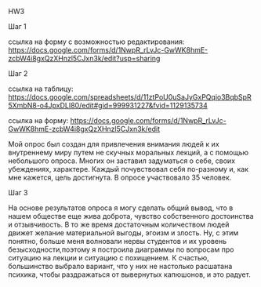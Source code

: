 HW3

Шаг 1

ссылка на форму с возможностью редактирования: https://docs.google.com/forms/d/1NwpR_rLvJc-GwWK8hmE-zcbW4i8gxQzXHnzl5CJxn3k/edit?usp=sharing

Шаг 2


ссылка на таблицу: https://docs.google.com/spreadsheets/d/11ztPoU0uSaJyGxPQqio3BqbSpR5XmbN8-o4JpxDLI80/edit#gid=999931227&fvid=1129135734

ссылка на форму: https://docs.google.com/forms/d/1NwpR_rLvJc-GwWK8hmE-zcbW4i8gxQzXHnzl5CJxn3k/edit

Мой опрос был создан для привлечения внимания людей к их внутреннему миру путем не скучных моральных лекций, а с помощью небольшого опроса. Многих он заставил задуматься о себе, своих убеждениях, характере. Каждый почувствовал себя по-разному и, как мне кажется, цель достигнута. В опросе участвовало 35 человек.

Шаг 3

На основе результатов опроса я могу сделать общий вывод, что в нашем обществе еще жива доброта, чувство собственного достоинства и отзывчивость. В то же время достаточным количеством людей движет желание материальной выгоды, эгоизм и злость. Ну, с этим понятно, больше меня волновали нервы студентов и их уровень безысходности,поэтому я построила диаграммы по вопросам про ситуацию на лекции и ситуацию с похищением. К счастью, большинство выбрало вариант, что у них не настолько расшатана психика, чтобы раздражаться от вывернутых капюшонов, и это радует.
